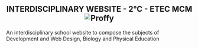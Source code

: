# <h2 align="center">INTERDISCIPLINARY WEBSITE - 2°C - ETEC MCM <img src="https://github.com/FelipePDS/interdisciplinary-website.github.io/blob/main/assets/css/images/git-01.png" alt="Proffy"/></h2>

<p>An interdisciplinary school website to compose the subjects of Development and Web Design, Biology and Physical Education</p>
